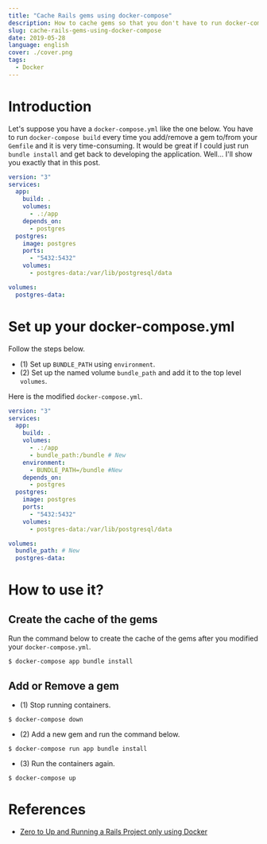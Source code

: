 ```yaml
---
title: "Cache Rails gems using docker-compose"
description: How to cache gems so that you don't have to run docker-compose build over and over again
slug: cache-rails-gems-using-docker-compose
date: 2019-05-28
language: english
cover: ./cover.png
tags: 
  - Docker
---
```

# Introduction
Let's suppose you have a `docker-compose.yml` like the one below.
You have to run `docker-compose build` every time you add/remove a gem to/from your `Gemfile` and it is very time-consuming.
It would be great if I could just run `bundle install` and get back to developing the application. 
Well... I'll show you exactly that in this post.


```yml
version: "3"
services:
  app:
    build: .
    volumes:
      - .:/app
    depends_on:
      - postgres
  postgres:
    image: postgres
    ports:
      - "5432:5432"
    volumes:
      - postgres-data:/var/lib/postgresql/data

volumes:
  postgres-data:
```

# Set up your docker-compose.yml
Follow the steps below.

- (1) Set up `BUNDLE_PATH` using `environment`. 
- (2) Set up the named volume `bundle_path` and add it to the top level `volumes`.

Here is the modified `docker-compose.yml`.

```yml
version: "3"
services:
  app:
    build: .
    volumes:
      - .:/app
      - bundle_path:/bundle # New
    environment:
      - BUNDLE_PATH=/bundle #New
    depends_on:
      - postgres
  postgres:
    image: postgres
    ports:
      - "5432:5432"
    volumes:
      - postgres-data:/var/lib/postgresql/data

volumes:
  bundle_path: # New
  postgres-data:
```

# How to use it?
## Create the cache of the gems

Run the command below to create the cache of the gems after you modified your `docker-compose.yml`.

```
$ docker-compose app bundle install
```

## Add or Remove a gem

- (1) Stop running containers.
 
```
$ docker-compose down
```

- (2) Add a new gem and run the command below.

```
$ docker-compose run app bundle install
```

- (3) Run the containers again.

```
$ docker-compose up
```

# References
- [Zero to Up and Running a Rails Project only using Docker](https://blog.codeminer42.com/zero-to-up-and-running-a-rails-project-only-using-docker-20467e15f1be)



